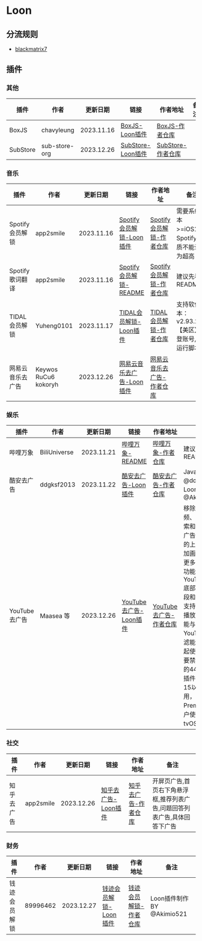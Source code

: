 # Loon
## 分流规则
- [blackmatrix7](https://github.com/blackmatrix7/ios_rule_script/tree/master/rule/Loon)

## 插件
### 其他
| 插件 | 作者 | 更新日期 | 链接 | 作者地址 | 备注 |
| - | - | - | - | - | - |
| BoxJS | chavyleung | 2023.11.16 | [BoxJS-Loon插件](https://cdn.jsdelivr.net/gh/Akimio521/BetterRuler@main/Loon/Plugin/BoxJS.plugin) | [BoxJS-作者仓库](https://github.com/chavyleung/scripts) |   |
| SubStore | sub-store-org | 2023.12.26 | [SubStore-Loon插件](https://cdn.jsdelivr.net/gh/Akimio521/BetterRuler@main/Loon/Plugin/SubStore.plugin) | [SubStore-作者仓库](https://github.com/sub-store-org/Sub-Store) |   |

### 音乐
| 插件 | 作者 | 更新日期 | 链接 | 作者地址 | 备注 |
| - | - | - | - | - | - |
| Spotify会员解锁 | app2smile | 2023.11.16 | [Spotify会员解锁-Loon插件](https://cdn.jsdelivr.net/gh/Akimio521/BetterRuler@main/Loon/Plugin/Spotify/Spotify.plugin) | [Spotify会员解锁-作者仓库](https://github.com/app2smile/rules) | 需要系统版本>=iOS15；Spotify音质不能设置为超高 |
| Spotify歌词翻译 | app2smile | 2023.11.16 | [Spotify会员解锁-README](https://github.com/Akimio521/BetterRuler/blob/main/Loon/Plugin/Spotify/README.md) | [Spotify会员解锁-作者仓库](https://github.com/app2smile/rules) | 建议先看README |
| TIDAL会员解锁 | Yuheng0101 | 2023.11.17 | [TIDAL会员解锁-Loon插件](https://cdn.jsdelivr.net/gh/Akimio521/BetterRuler@main/Loon/Plugin/TIDAL.plugin) | [TIDAL会员解锁-作者仓库](https://github.com/Yuheng0101/X) | 支持软件版本：v2.93.2 【美区】先登账号, 再运行脚本 |
| 网易云音乐去广告 | Keywos RuCu6 kokoryh | 2023.12.26 | [网易云音乐去广告-Loon插件](https://cdn.jsdelivr.net/gh/Akimio521/BetterRuler@main/Loon/Plugin/NeteaseCloudMusic/NeteaseCloudMusic_AD.plugin) | [网易云音乐去广告-作者仓库](https://gitlab.com/lodepuly/vpn_tool/) |  |

### 娱乐
| 插件 | 作者 | 更新日期 | 链接 | 作者地址 | 备注 |
| - | - | - | - | - | - |
| 哔哩万象 | BiliUniverse | 2023.11.21 | [哔哩万象-README](https://github.com/Akimio521/BetterRuler/blob/main/Loon/Plugin/BiliBili/README.md) | [哔哩万象-作者仓库](https://github.com/BiliUniverse) | 建议先看README |
| 酷安去广告 | ddgksf2013 | 2023.11.22 | [酷安去广告-Loon插件](https://cdn.jsdelivr.net/gh/Akimio521/BetterRuler@main/Loon/Plugin/Coolapk.plugin) | [酷安去广告-作者仓库](https://github.com/ddgksf2013/Scripts) | JavaScript By @ddgksf2013；Loon插件 By @Akimio521 |
| YouTube去广告 | Maasea 等 | 2023.12.26 | [YouTube去广告-Loon插件](https://cdn.jsdelivr.net/gh/Akimio521/BetterRuler@main/Loon/Plugin/YouTube.plugin) | [YouTube去广告-作者仓库](https://gitlab.com/lodepuly/vpn_tool/) | 移除YouTube视频、瀑布流、搜索和Shorts中的广告，移除底部的上传按钮，增加画中画及解锁更多的字幕地区功能。移除YouTube Music底部的上传、选段和升级按钮，支持二者的后台播放。此插件不能与其他具有YouTube广告过滤能力的插件一起使用，并且需要禁用UDP协议的443端口。此插件仅建议iOS 15以上设备使用，支持Premium订阅用户使用，不支持tvOS设备。 |

### 社交
| 插件 | 作者 | 更新日期 | 链接 | 作者地址 | 备注 |
| - | - | - | - | - | - |
| 知乎去广告 | app2smile | 2023.12.26 | [知乎去广告-Loon插件](https://cdn.jsdelivr.net/gh/Akimio521/BetterRuler@main/Loon/Plugin/ZhiHu.plugin) | [知乎去广告-作者仓库](https://github.com/app2smile/rules) | 开屏页广告,首页右下角悬浮框,推荐列表广告,问题回答列表广告,具体回答下广告 |

### 财务
| 插件 | 作者 | 更新日期 | 链接 | 作者地址 | 备注 |
| - | - | - | - | - | - |
| 钱迹会员解锁 | 89996462 | 2023.12.27 | [钱迹会员解锁-Loon插件](https://cdn.jsdelivr.net/gh/Akimio521/BetterRuler@main/Loon/Plugin/QianJi.plugin) | [钱迹会员解锁-作者仓库](https://github.com/89996462/Quantumult-X/) | Loon插件制作 BY @Akimio521 |